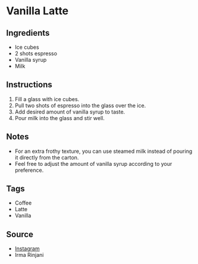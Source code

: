  # Vanilla Latte

## Ingredients

- Ice cubes
- 2 shots espresso
- Vanilla syrup
- Milk

## Instructions

1. Fill a glass with ice cubes.
2. Pull two shots of espresso into the glass over the ice.
3. Add desired amount of vanilla syrup to taste.
4. Pour milk into the glass and stir well.

## Notes

- For an extra frothy texture, you can use steamed milk instead of pouring it directly from the carton.
- Feel free to adjust the amount of vanilla syrup according to your preference.

## Tags

- Coffee
- Latte
- Vanilla

## Source

- [Instagram](https://www.instagram.com/p/C49zWU9Lkhf)
- Irma Rinjani